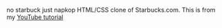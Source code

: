 no starbuck just napkop
HTML/CSS clone of Starbucks.com. This is from my [YouTube tutorial](https://youtu.be/x_n2FGNsm0o)

